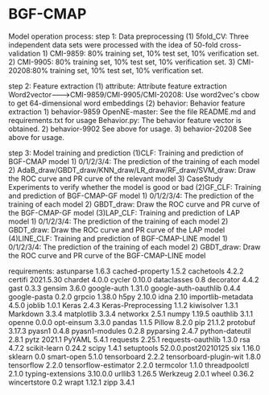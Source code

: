 # BGF-CMAP
Model operation process:
step 1:  Data preprocessing
    (1) 5fold_CV:  Three independent data sets were processed with the idea of 50-fold cross-validation
        1) CMI-9859: 80% training set, 10% test set, 10% verification set.
        2) CMI-9905: 80% training set, 10% test set, 10% verification set.
        3) CMI-20208:80% training set, 10% test set, 10% verification set.

step 2:  Feature extraction
    (1) attribute:  Attribute feature extraction
        Word2vector--->CMI-9859/CMI-9905/CMI-20208: Use word2vec's cbow to get 64-dimensional word embeddings
    (2) behavior:   Behavior feature extraction
        1) behavior-9859
            OpenNE-master: See the file README.md and requirements.txt for usage
            Behavior.py:   The behavior feature vector is obtained.
        2) behavior-9902
            See above for usage.
        3) behavior-20208
            See above for usage.

step 3:  Model training and prediction
    (1)CLF: Training and prediction of BGF-CMAP model
        1) 0/1/2/3/4:
            The prediction of the training of each model
        2) AdaB_draw/GBDT_draw/KNN_draw/LR_draw/RF_draw/SVM_draw:
            Draw the ROC curve and PR curve of the relevant model
        3) CaseStudy
            Experiments to verify whether the model is good or bad
    (2)GF_CLF:   Training and prediction of BGF-CMAP-GF model
        1) 0/1/2/3/4:
            The prediction of the training of each model
        2) GBDT_draw:
            Draw the ROC curve and PR curve of the BGF-CMAP-GF model
    (3)LAP_CLF:  Training and prediction of LAP model
         1) 0/1/2/3/4:
            The prediction of the training of each model
         2) GBDT_draw:
            Draw the ROC curve and PR curve of the LAP model
    (4)LINE_CLF: Training and prediction of BGF-CMAP-LINE model
        1) 0/1/2/3/4:
            The prediction of the training of each model
        2) GBDT_draw:
            Draw the ROC curve and PR curve of the BGF-CMAP-LINE model


requirements:
astunparse             1.6.3
cached-property        1.5.2
cachetools             4.2.2
certifi                2021.5.30
chardet                4.0.0
cycler                 0.10.0
dataclasses            0.8
decorator              4.4.2
gast                   0.3.3
gensim                 3.6.0
google-auth            1.31.0
google-auth-oauthlib   0.4.4
google-pasta           0.2.0
grpcio                 1.38.0
h5py                   2.10.0
idna                   2.10
importlib-metadata     4.5.0
joblib                 1.0.1
Keras                  2.4.3
Keras-Preprocessing    1.1.2
kiwisolver             1.3.1
Markdown               3.3.4
matplotlib             3.3.4
networkx               2.5.1
numpy                  1.19.5
oauthlib               3.1.1
openne                 0.0.0
opt-einsum             3.3.0
pandas                 1.1.5
Pillow                 8.2.0
pip                    21.1.2
protobuf               3.17.3
pyasn1                 0.4.8
pyasn1-modules         0.2.8
pyparsing              2.4.7
python-dateutil        2.8.1
pytz                   2021.1
PyYAML                 5.4.1
requests               2.25.1
requests-oauthlib      1.3.0
rsa                    4.7.2
scikit-learn           0.24.2
scipy                  1.4.1
setuptools             52.0.0.post20210125
six                    1.16.0
sklearn                0.0
smart-open             5.1.0
tensorboard            2.2.2
tensorboard-plugin-wit 1.8.0
tensorflow             2.2.0
tensorflow-estimator   2.2.0
termcolor              1.1.0
threadpoolctl          2.1.0
typing-extensions      3.10.0.0
urllib3                1.26.5
Werkzeug               2.0.1
wheel                  0.36.2
wincertstore           0.2
wrapt                  1.12.1
zipp                   3.4.1

